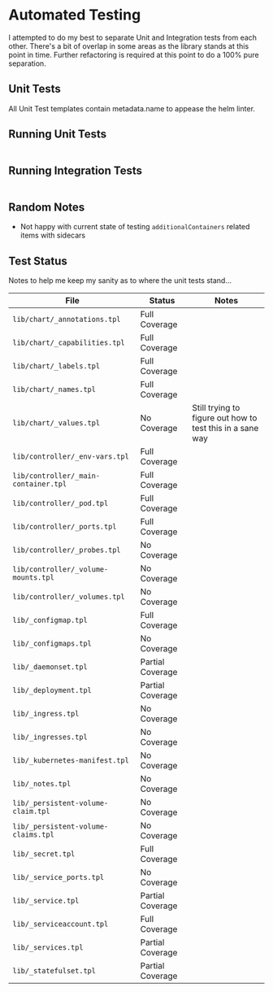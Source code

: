 # Automated Testing

I attempted to do my best to separate Unit and Integration tests from each other. There's a bit of overlap in some areas as the library stands at this point in time. Further refactoring is required at this point to do a 100% pure separation.

## Unit Tests

All Unit Test templates contain metadata.name to appease the helm linter.

## Running Unit Tests

```shell

```

## Running Integration Tests

```shell

```

## Random Notes

* Not happy with current state of testing `additionalContainers` related items with sidecars

## Test Status

Notes to help me keep my sanity as to where the unit tests stand...

| File                                 | Status           | Notes                                                     |
|-|-|-|
| `lib/chart/_annotations.tpl`         | Full Coverage    | |
| `lib/chart/_capabilities.tpl`        | Full Coverage    | |
| `lib/chart/_labels.tpl`              | Full Coverage    | |
| `lib/chart/_names.tpl`               | Full Coverage    | |
| `lib/chart/_values.tpl`              | No Coverage      | Still trying to figure out how to test this in a sane way |
| `lib/controller/_env-vars.tpl`       | Full Coverage    | |
| `lib/controller/_main-container.tpl` | Full Coverage    | |
| `lib/controller/_pod.tpl`            | Full Coverage    | |
| `lib/controller/_ports.tpl`          | Full Coverage    | |
| `lib/controller/_probes.tpl`         | No Coverage      | |
| `lib/controller/_volume-mounts.tpl`  | No Coverage      | |
| `lib/controller/_volumes.tpl`        | No Coverage      | |
| `lib/_configmap.tpl`                 | Full Coverage    | |
| `lib/_configmaps.tpl`                | No Coverage      | |
| `lib/_daemonset.tpl`                 | Partial Coverage | |
| `lib/_deployment.tpl`                | Partial Coverage | |
| `lib/_ingress.tpl`                   | No Coverage      | |
| `lib/_ingresses.tpl`                 | No Coverage      | |
| `lib/_kubernetes-manifest.tpl`       | No Coverage      | |
| `lib/_notes.tpl`                     | No Coverage      | |
| `lib/_persistent-volume-claim.tpl`   | No Coverage      | |
| `lib/_persistent-volume-claims.tpl`  | No Coverage      | |
| `lib/_secret.tpl`                    | Full Coverage    | |
| `lib/_service_ports.tpl`             | No Coverage      | |
| `lib/_service.tpl`                   | Partial Coverage | |
| `lib/_serviceaccount.tpl`            | Full Coverage    | |
| `lib/_services.tpl`                  | Partial Coverage | |
| `lib/_statefulset.tpl`               | Partial Coverage | |
